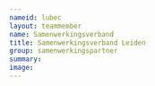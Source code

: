 ```yaml
---
nameid: lubec
layout: teammember
name: Samenwerkingsverband 
title: Samenwerkingsverband Leiden
group: samenwerkingspartner
summary: 
image: 
---
```


 


